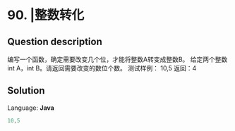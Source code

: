 # 90. |整数转化

## Question description


  编写一个函数，确定需要改变几个位，才能将整数A转变成整数B。    给定两个整数int A，int B。请返回需要改变的数位个数。    测试样例：  10,5 返回：4


## Solution

Language: **Java**

```Java
10,5
```


